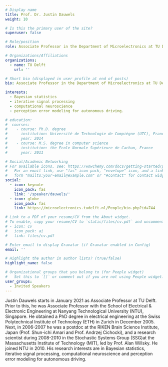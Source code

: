 ```yaml
---
# Display name
title: Prof. Dr. Justin Dauwels
weight: 10

# Is this the primary user of the site?
superuser: false

# Role/position
role: Associate Professor in the Department of Microelectronics at TU Delft, the Netherlands

# Organizations/Affiliations
organizations:
  - name: TU Delft
    url: ''

# Short bio (displayed in user profile at end of posts)
bio: Associate Professor in the Department of Microelectronics at TU Delft, the Netherlands

interests:
  - Bayesian statistics
  - iterative signal processing
  - computational neuroscience 
  - perception error modeling for autonomous driving.

# education:
#  courses:
#    - course: Ph.D. degree
#      institution: Université de Technologie de Compiègne (UTC), France
#      year: 2014
#    - course: M.S. degree in computer science
#      institution: the Ecole Normale Supérieure de Cachan, France
#      year: 2011

# Social/Academic Networking
# For available icons, see: https://wowchemy.com/docs/getting-started/page-builder/#icons
#   For an email link, use "fas" icon pack, "envelope" icon, and a link in the
#   form "mailto:your-email@example.com" or "#contact" for contact widget.
social:
  - icon: keynote
    icon_pack: fas
    link: '/speaker/dauwels/'
  - icon: globe
    icon_pack: fas
    link: https://microelectronics.tudelft.nl/People/bio.php?id=744

# Link to a PDF of your resume/CV from the About widget.
# To enable, copy your resume/CV to `static/files/cv.pdf` and uncomment the lines below.
# - icon: cv
#   icon_pack: ai
#   link: files/cv.pdf

# Enter email to display Gravatar (if Gravatar enabled in Config)
email: ''

# Highlight the author in author lists? (true/false)
highlight_name: false

# Organizational groups that you belong to (for People widget)
#   Set this to `[]` or comment out if you are not using People widget.
user_groups:
  - Invited Speakers
---
```

Justin Dauwels starts in January 2021 as Associate Professor at TU Delft. Prior to this, he was Associate Professor with the School of Electrical & Electronic Engineering at Nanyang Technological University (NTU), Singapore. He obtained a PhD degree in electrical engineering at the Swiss Polytechnical Institute of Technology (ETH) in Zurich in December 2005. Next, in 2006-2007 he was a postdoc at the RIKEN Brain Science Institute, Japan (Prof. Shun-ichi Amari and Prof. Andrzej Cichocki), and a research scientist during 2008-2010 in the Stochastic Systems Group (SSG)at the Massachusetts Institute of Technology (MIT), led by Prof. Alan Willsky. He joined NTU in 2010. His research interests are in Bayesian statistics, iterative signal processing, computational neuroscience and perception error modeling for autonomous driving.
